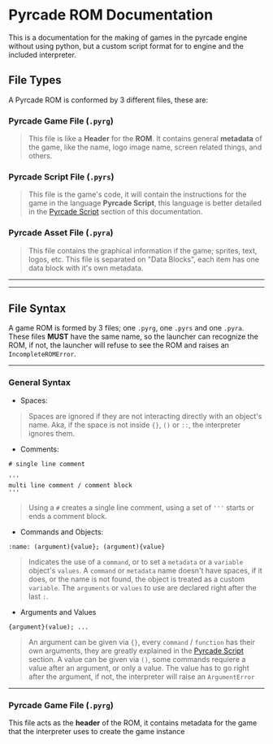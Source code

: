 # Pyrcade ROM Documentation
This is a documentation for the making of games in the pyrcade engine without using python, but a custom script format for to engine and the included interpreter.

## File Types
A Pyrcade ROM is conformed by 3 different files, these are:
### Pyrcade Game File (`.pyrg`)
> This file is like a **Header** for the **ROM**. It contains general **metadata** of the game, like the name, logo image name, screen related things, and others.
### Pyrcade Script File (`.pyrs`)
> This file is the game's code, it will contain the instructions for the game in the language **Pyrcade Script**, this language is better detailed in the [Pyrcade Script]() section of this documentation.
### Pyrcade Asset File (`.pyra`)
> This file contains the graphical information if the game; sprites, text, logos, etc. This file is separated on "Data Blocks", each item has one data block with it's own metadata.
___
___
## File Syntax
A game ROM is formed by 3 files; one `.pyrg`, one `.pyrs` and one `.pyra`. These files **MUST** have the same name, so the launcher can recognize the ROM, if not, the launcher will refuse to see the ROM and raises an `IncompleteROMError`.
___
### General Syntax
+ Spaces:

> Spaces are ignored if they are not interacting directly with an object's name. Aka, if the space is not inside `{}`, `()` or `::`, the interpreter ignores them.

+ Comments:

```
# single line comment
```
```
'''
multi line comment / comment block
'''
```

> Using a `#` creates a single line comment, using a set of `'''` starts or ends a comment block.

+ Commands and Objects:
```
:name: (argument){value}; (argument){value}
```
> Indicates the use of a `command`, or to set a `metadata` or a `variable` object's `values`. A `command` or `metadata` name doesn't have spaces, if it does, or the name is not found, the object is treated as a custom `variable`. The `arguments` or `values` to use are declared right after the last `:`.

+ Arguments and Values
```
{argument}(value); ...
```
> An argument can be given via `{}`, every `command` / `function` has their own arguments, they are greatly explained in the [Pyrcade Script]() section.
> A value can be given via `()`, some commands requiere a value after an argument, or only a value. The value has to go right after the argument, if not, the interpreter will raise an `ArgumentError`
___
### Pyrcade Game File (`.pyrg`)
This file acts as the **header** of the ROM, it contains metadata for the game that the interpreter uses to create the game instance 